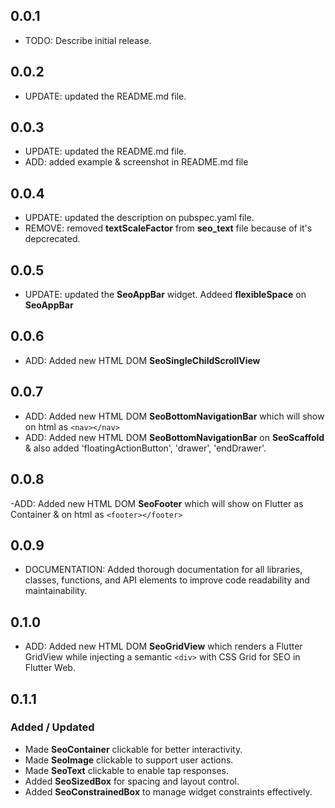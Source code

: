 ## 0.0.1

- TODO: Describe initial release.

## 0.0.2

- UPDATE: updated the README.md file.

## 0.0.3

- UPDATE: updated the README.md file.
- ADD: added example & screenshot in README.md file

## 0.0.4

- UPDATE: updated the description on pubspec.yaml file.
- REMOVE: removed **textScaleFactor** from **seo_text** file because of it's depcrecated.

## 0.0.5

- UPDATE: updated the **SeoAppBar** widget. Addeed **flexibleSpace** on **SeoAppBar**

## 0.0.6

- ADD: Added new HTML DOM **SeoSingleChildScrollView**

## 0.0.7

- ADD: Added new HTML DOM **SeoBottomNavigationBar** which will show on html as `<nav></nav>`
- ADD: Added new HTML DOM **SeoBottomNavigationBar** on **SeoScaffold** & also added 'floatingActionButton', 'drawer', 'endDrawer'.

## 0.0.8

-ADD: Added new HTML DOM **SeoFooter** which will show on Flutter as Container & on html as `<footer></footer>`

## 0.0.9

- DOCUMENTATION: Added thorough documentation for all libraries, classes, functions, and API elements to improve code readability and maintainability.

## 0.1.0

- ADD: Added new HTML DOM **SeoGridView** which renders a Flutter GridView while injecting a semantic `<div>` with CSS Grid for SEO in Flutter Web.

## 0.1.1

### Added / Updated

- Made **SeoContainer** clickable for better interactivity.
- Made **SeoImage** clickable to support user actions.
- Made **SeoText** clickable to enable tap responses.
- Added **SeoSizedBox** for spacing and layout control.
- Added **SeoConstrainedBox** to manage widget constraints effectively.
